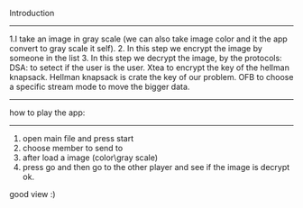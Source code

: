 Introduction
- - - - - - - - - - - - - - - - - - - - - - - - - - - - - - - - - - - - - - - - - - -
1.I take an image in gray scale (we can also take image color and it the app convert to gray scale it self).
2. In this step we encrypt the image by someone in the list 
3. In this step we decrypt the image, by the protocols:
 DSA: to setect if the user is the user.
 Xtea to encrypt the key of the hellman knapsack.
 Hellman knapsack is crate the key of our problem.
OFB to choose a specific stream mode to move the bigger data.

********************************************************************************

how to play the app:
- - - - - - - - - - - - - - - - - - - - - - - - - - - - - - - - - - - - - - - - - - -
1. open main file and press start 
2. choose member to send to
3. after load a image (color\gray scale)
4. press go and then go to the other player and see if the image is decrypt ok.

 
good view :)

